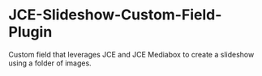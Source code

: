 # JCE-Slideshow-Custom-Field-Plugin
Custom field that leverages JCE and JCE Mediabox to create a slideshow using a folder of images.
